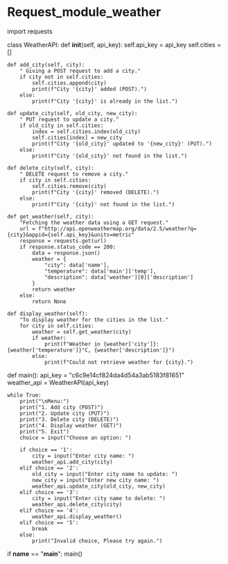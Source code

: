 # Request_module_weather
import requests

class WeatherAPI:
    def __init__(self, api_key):
        self.api_key = api_key
        self.cities = []

    def add_city(self, city):
        " Giving a POST request to add a city."
        if city not in self.cities:
            self.cities.append(city)
            print(f"City '{city}' added (POST).")
        else:
            print(f"City '{city}' is already in the list.")

    def update_city(self, old_city, new_city):
        " PUT request to update a city."
        if old_city in self.cities:
            index = self.cities.index(old_city)
            self.cities[index] = new_city
            print(f"City '{old_city}' updated to '{new_city}' (PUT).")
        else:
            print(f"City '{old_city}' not found in the list.")

    def delete_city(self, city):
        " DELETE request to remove a city."
        if city in self.cities:
            self.cities.remove(city)
            print(f"City '{city}' removed (DELETE).")
        else:
            print(f"City '{city}' not found in the list.")

    def get_weather(self, city):
        "Fetching the weather data using a GET request."
        url = f"http://api.openweathermap.org/data/2.5/weather?q={city}&appid={self.api_key}&units=metric"
        response = requests.get(url)
        if response.status_code == 200:
            data = response.json()
            weather = {
                "city": data['name'],
                "temperature": data['main']['temp'],
                "description": data['weather'][0]['description']
            }
            return weather
        else:
            return None

    def display_weather(self):
        "To display weather for the cities in the list."
        for city in self.cities:
            weather = self.get_weather(city)
            if weather:
                print(f"Weather in {weather['city']}: {weather['temperature']}°C, {weather['description']}")
            else:
                print(f"Could not retrieve weather for {city}.")

def main():
    api_key = "c6c9e14cf824da4d54a3ab5183f81651"  
    weather_api = WeatherAPI(api_key)

    while True:
        print("\nMenu:")
        print("1. Add city (POST)")
        print("2. Update city (PUT)")
        print("3. Delete city (DELETE)")
        print("4. Display weather (GET)")
        print("5. Exit")
        choice = input("Choose an option: ")

        if choice == '1':
            city = input("Enter city name: ")
            weather_api.add_city(city)
        elif choice == '2':
            old_city = input("Enter city name to update: ")
            new_city = input("Enter new city name: ")
            weather_api.update_city(old_city, new_city)
        elif choice == '3':
            city = input("Enter city name to delete: ")
            weather_api.delete_city(city)
        elif choice == '4':
            weather_api.display_weather()
        elif choice == '5':
            break
        else:
            print("Invalid choice, Please try again.")

if __name__ == "__main__":
    main()
